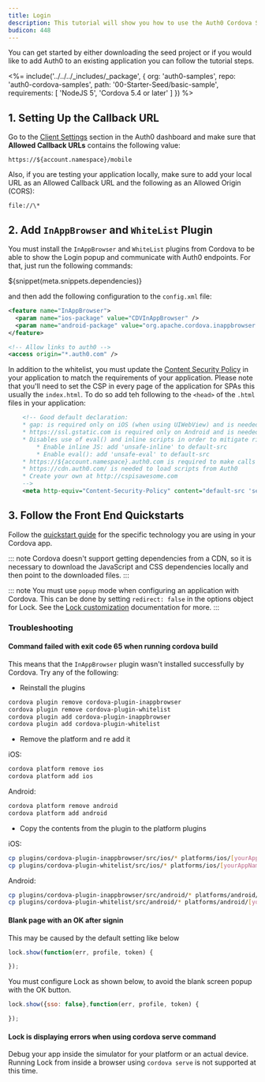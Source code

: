 ```yaml
---
title: Login
description: This tutorial will show you how to use the Auth0 Cordova SDK to add authentication and authorization to your mobile app.
budicon: 448
---
```


You can get started by either downloading the seed project or if you would like to add Auth0 to an existing application you can follow the tutorial steps.

<%= include('../../../_includes/_package', {
  org: 'auth0-samples',
  repo: 'auth0-cordova-samples',
  path: '00-Starter-Seed/basic-sample',
  requirements: [
    'NodeJS 5',
    'Cordova 5.4 or later'
  ]
}) %>

## 1. Setting Up the Callback URL

<div class="setup-callback">
<p>Go to the <a href="${manage_url}/#/applications/${account.clientId}/settings">Client Settings</a> section in the Auth0 dashboard and make sure that <b>Allowed Callback URLs</b> contains the following value:</p>

<pre><code>https://${account.namespace}/mobile</pre></code>

<p>Also, if you are testing your application locally, make sure to add your local URL as an Allowed Callback URL and the following as an Allowed Origin (CORS):</p>

<pre><code>file://\*</code></pre>

</div>

## 2. Add `InAppBrowser` and `WhiteList` Plugin

You must install the `InAppBrowser` and `WhiteList` plugins from Cordova to be able to show the Login popup and communicate with Auth0 endpoints. For that, just run the following commands:

${snippet(meta.snippets.dependencies)}

and then add the following configuration to the `config.xml` file:

```xml
<feature name="InAppBrowser">
  <param name="ios-package" value="CDVInAppBrowser" />
  <param name="android-package" value="org.apache.cordova.inappbrowser.InAppBrowser" />
</feature>

<!-- Allow links to auth0 -->
<access origin="*.auth0.com" />
```

In addition to the whitelist, you must update the [Content Security Policy](https://cordova.apache.org/docs/en/latest/reference/cordova-plugin-whitelist/#content-security-policy) in your application to match the requirements of your application. Please note that you'll need to set the CSP in every page of the application for SPAs this usually the `index.html`. To do so add teh following to the `<head>` of the `.html` files in your application:

```xml
    <!-- Good default declaration:
    * gap: is required only on iOS (when using UIWebView) and is needed for JS->native communication
    * https://ssl.gstatic.com is required only on Android and is needed for TalkBack to function properly
    * Disables use of eval() and inline scripts in order to mitigate risk of XSS vulnerabilities. To change this:
        * Enable inline JS: add 'unsafe-inline' to default-src
        * Enable eval(): add 'unsafe-eval' to default-src
    * https://${account.namespace}.auth0.com is required to make calls to the authentication api
    * https://cdn.auth0.com/ is needed to load scripts from Auth0
    * Create your own at http://cspisawesome.com
    -->
    <meta http-equiv="Content-Security-Policy" content="default-src 'self' data: gap: 'unsafe-inline' https://ssl.gstatic.com https://${account.namespace}.auth0.com; style-src 'self' 'unsafe-inline' https://cdn.auth0.com; media-src *; img-src https:; font-src https://cdn.auth0.com;" />
```

## 3. Follow the Front End Quickstarts

Follow the [quickstart guide](/quickstart/spa) for the specific technology you are using in your Cordova app.

::: note
Cordova doesn't support getting dependencies from a CDN, so it is necessary to download the JavaScript and CSS dependencies locally and then point to the downloaded files.
:::

::: note
You must use `popup` mode when configuring an application with Cordova. This can be done by setting `redirect: false` in the options object for Lock. See the [Lock customization](/libraries/lock/v9/customization) documentation for more.
:::

### Troubleshooting

#### Command failed with exit code 65 when running cordova build

This means that the `InAppBrowser` plugin wasn't installed successfully by Cordova. Try any of the following:

* Reinstall the plugins

```bash
cordova plugin remove cordova-plugin-inappbrowser
cordova plugin remove cordova-plugin-whitelist
cordova plugin add cordova-plugin-inappbrowser
cordova plugin add cordova-plugin-whitelist
```
* Remove the platform and re add it

iOS:

```bash
cordova platform remove ios
cordova platform add ios
```
Android:

```bash
cordova platform remove android
cordova platform add android
```

* Copy the contents from the plugin to the platform plugins

iOS:
```bash
cp plugins/cordova-plugin-inappbrowser/src/ios/* platforms/ios/[yourAppName]/Plugins/cordova-plugin-inappbrowser/
cp plugins/cordova-plugin-whitelist/src/ios/* platforms/ios/[yourAppName]/Plugins/cordova-plugin-whitelist/
```
Android:
```bash
cp plugins/cordova-plugin-inappbrowser/src/android/* platforms/android/[yourAppName]/Plugins/cordova-plugin-inappbrowser/
cp plugins/cordova-plugin-whitelist/src/android/* platforms/android/[yourAppName]/Plugins/cordova-plugin-whitelist/
```

#### Blank page with an OK after signin

This may be caused by the default setting like below

```js
lock.show(function(err, profile, token) {

});
```

You must configure Lock as shown below, to avoid the blank screen popup with the OK button.

```js
lock.show({sso: false},function(err, profile, token) {

});
```

#### Lock is displaying errors when using cordova serve command

Debug your app inside the simulator for your platform or an actual device. Running Lock from inside a browser using `cordova serve` is not supported at this time.
